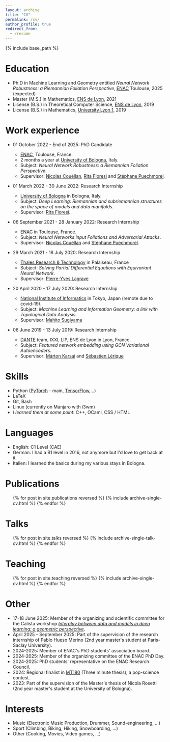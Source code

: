 ```yaml
---
layout: archive
title: "CV"
permalink: /cv/
author_profile: true
redirect_from:
  - /resume
---
```


{% include base_path %}

Education
======
* Ph.D in Machine Learning and Geometry entitled _Neural Network Robustness: a Riemannian Foliation Perspective_, [ENAC](https://optim.recherche.enac.fr/) Toulouse, 2025 (expected)
* Master (M.S.) in Mathematics, [ENS de Lyon](http://www.ens-lyon.fr/), 2021
* License (B.S.) in Theoretical Computer Science, [ENS de Lyon](http://www.ens-lyon.fr/), 2019
* License (B.S.) in Mathematics, [University Lyon 1](https://www.univ-lyon1.fr/), 2019

Work experience
======
* 01 October 2022 - End of 2025: PhD Candidate
  * [ENAC](https://optim.recherche.enac.fr/), Toulouse, France.
  * 2 months a year at [University of Bologna](https://www.unibo.it/en), Italy.
  * Subject: _Neural Network Robustness: a Riemannian Foliation Perspective_.
  * Supervisor: [Nicolas Couëllan](https://perso.math.univ-toulouse.fr/couellan/), [Rita Fioresi](https://www.dm.unibo.it/~fioresi/) and [Stéphane Puechmorel](https://www.researchgate.net/scientific-contributions/Stephane-Puechmorel-10132359).

* 01 March 2022 - 30 June 2022: Research Internship
  * [University of Bologna](https://www.unibo.it/en) in Bologna, Italy.
  * Subject: _Deep Learning: Riemannian and subriemannian structures on the space of models and data manifolds_.
  * Supervisor: [Rita Fioresi](https://www.dm.unibo.it/~fioresi/).

* 06 September 2021 - 28 January 2022: Research Internship
  * [ENAC](https://optim.recherche.enac.fr/) in Toulouse, France.
  * Subject: _Neural Networks input Foliations and Adversarial Attacks_.
  * Supervisor: [Nicolas Couëllan](https://perso.math.univ-toulouse.fr/couellan/) and [Stéphane Puechmorel](https://www.researchgate.net/scientific-contributions/Stephane-Puechmorel-10132359).

* 29 March 2021 - 18 July 2020: Research Internship
  * [Thales Research & Technology](https://www.thalesgroup.com/fr/global/innovation/recherche-technologie) in Palaiseau, France
  * Subject: _Solving Partial Differential Equations with Equivariant Neural Network_.
  * Supervisor: [Pierre-Yves Lagrave](https://scholar.google.com/citations?user=4w1rj8IAAAAJ&hl=fr&oi=ao)

* 20 April 2020 - 17 July 2020: Research Internship
  * [National Institute of Informatics](https://www.nii.ac.jp/en/) in Tokyo, Japan (remote due to covid-19).
  * Subject: _Machine Learning and Information Geometry: a link with Topological Data Analysis_.
  * Supervisor: [Mahito Sugiyama](https://mahito.nii.ac.jp/)

* 06 June 2019 - 13 July 2019: Research Internship
  * [DANTE](https://team.inria.fr/dante/fr/) team, IXXI, LIP, ENS de Lyon in Lyon, France.
  * Subject: _Featured network embedding using GCN Variational Autoencoders_.
  * Supervisor: [Márton Karsai](https://perso.ens-lyon.fr/marton.karsai/) and [Sébastien Lérique](https://scholar.google.com/citations?user=dxxuLqsAAAAJ&hl=en)

Skills
======
* Python ([PyTorch](https://pytorch.org/) - main, [TensorFlow](https://www.tensorflow.org/),...)
* LaTeX
* Git, Bash
* Linux (currently on Manjaro with i3wm)
* _I learned them at some point_: C++, OCaml, CSS / HTML

Languages
======
* English: C1 Level (CAE)
* German: I had a B1 level in 2016, not anymore but I'd love to get back at it.
* Italien: I learned the basics during my various stays in Bologna.

Publications
======
  <ul>{% for post in site.publications reversed %}
    {% include archive-single-cv.html %}
  {% endfor %}</ul>
  
Talks
======
  <ul>{% for post in site.talks reversed %}
    {% include archive-single-talk-cv.html  %}
  {% endfor %}</ul>
  
Teaching
======
  <ul>{% for post in site.teaching reversed %}
    {% include archive-single-cv.html %}
  {% endfor %}</ul>
  
Other
======
* 17-18 June 2025: Member of the organizing and scientific committee for the Calista workshop [_Interplay between data and models in deep learning: a geometric perspective_](https://geomdatamodels.sciencesconf.org).
* April 2025 - September 2025: Part of the supervision of the research internship of Pablo Hueso Merino (2nd year master's student at Paris-Saclay University).
* 2024-2025: Member of ENAC's PhD students' association board. 
* 2024-2025: Member of the organizing committee of the ENAC PhD Day.
* 2024-2025: PhD students' representative on the ENAC Research Council.
* 2024: Regional finalist in [MT180](https://mt180.fr/) (Three minute thesis), a pop-science contest.
* 2023: Part of the supervision of the Master's thesis of Nicola Rosetti (2nd year master's student at the University of Bologna).

Interests
======
* Music (Electronic Music Production, Drummer, Sound-engineering, ...)
* Sport (Climbing, Biking, Hiking, Snowboarding, ...)
* Other (Cooking, Movies, Video games, ...)
